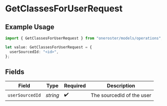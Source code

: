 # GetClassesForUserRequest

## Example Usage

```typescript
import { GetClassesForUserRequest } from "oneroster/models/operations";

let value: GetClassesForUserRequest = {
  userSourcedId: "<id>",
};
```

## Fields

| Field                     | Type                      | Required                  | Description               |
| ------------------------- | ------------------------- | ------------------------- | ------------------------- |
| `userSourcedId`           | *string*                  | :heavy_check_mark:        | The sourcedId of the user |